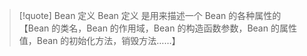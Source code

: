 
>[!quote] Bean 定义
>Bean 定义 是用来描述一个 Bean 的各种属性的【Bean 的类名，Bean 的作用域，Bean 的构造函数参数，Bean 的属性值，Bean 的初始化方法，销毁方法……】















